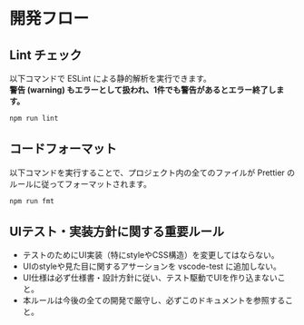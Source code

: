 # 開発フロー

## Lint チェック

以下コマンドで ESLint による静的解析を実行できます。  
**警告 (warning) もエラーとして扱われ、1件でも警告があるとエラー終了します。**

```bash
npm run lint
```

## コードフォーマット

以下コマンドを実行することで、プロジェクト内の全てのファイルが Prettier のルールに従ってフォーマットされます。

```bash
npm run fmt
```

## UIテスト・実装方針に関する重要ルール

- テストのためにUI実装（特にstyleやCSS構造）を変更してはならない。
- UIのstyleや見た目に関するアサーションを vscode-test に追加しない。
- UI仕様は必ず仕様書・設計方針に従い、テスト駆動でUIを作り込まないこと。
- 本ルールは今後の全ての開発で厳守し、必ずこのドキュメントを参照すること。
